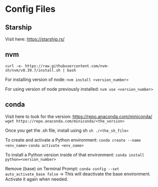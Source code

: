# Config Files

## Starship

Visit here: https://starship.rs/

## nvm

`curl -o- https://raw.githubusercontent.com/nvm-sh/nvm/v0.39.7/install.sh | bash`

For installing version of node:
`nvm install <version_number>`

For using version of node previously installed:
`nvm use <version_number>`

## conda
Visit here to look for the version: https://repo.anaconda.com/miniconda/
`wget https://repo.anaconda.com/miniconda/<the_version>`

Once you get the .sh file, install using sh
`sh ./<the_sh_file>`

To create and activate a Python environment:
`conda create --name <env_name>`
`conda activate <env_name>`

To install a Python version inside of that environment:
`conda install python=<version_number>`

Remove (base) on Terminal Prompt:
`conda config --set auto_activate_base false` -> This will deactivate the base environment. Activate it again when needed.
